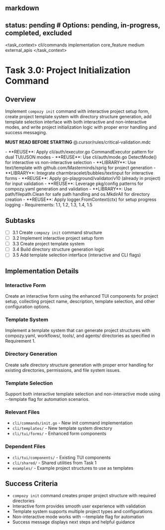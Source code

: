 ## markdown

## status: pending # Options: pending, in-progress, completed, excluded

<task_context>
<domain>cli/commands</domain>
<type>implementation</type>
<scope>core_feature</scope>
<complexity>medium</complexity>
<dependencies>external_apis</dependencies>
</task_context>

# Task 3.0: Project Initialization Command

## Overview

Implement `compozy init` command with interactive project setup form, create project template system with directory structure generation, add template selection interface with both interactive and non-interactive modes, and write project initialization logic with proper error handling and success messaging.

<import>**MUST READ BEFORE STARTING** @.cursor/rules/critical-validation.mdc</import>

<requirements>
- **REUSE**: Apply cli/auth/executor.go CommandExecutor pattern for dual TUI/JSON modes
- **REUSE**: Use cli/auth/mode.go DetectMode() for interactive vs non-interactive selection
- **LIBRARY**: Use text/template with github.com/Masterminds/sprig for project generation
- **LIBRARY**: Integrate charmbracelet/bubbles/textinput for interactive forms
- **REUSE**: Apply go-playground/validator/v10 (already in project) for input validation
- **REUSE**: Leverage pkg/config patterns for compozy.yaml generation and validation
- **LIBRARY**: Use path/filepath.Clean for safe path handling and os.MkdirAll for directory creation
- **REUSE**: Apply logger.FromContext(ctx) for setup progress logging
- Requirements: 1.1, 1.2, 1.3, 1.4, 1.5
</requirements>

## Subtasks

- [ ] 3.1 Create `compozy init` command structure
- [ ] 3.2 Implement interactive project setup form
- [ ] 3.3 Create project template system
- [ ] 3.4 Build directory structure generation logic
- [ ] 3.5 Add template selection interface (interactive and CLI flags)

## Implementation Details

### Interactive Form

Create an interactive form using the enhanced TUI components for project setup, collecting project name, description, template selection, and other configuration options.

### Template System

Implement a template system that can generate project structures with compozy.yaml, workflows/, tools/, and agents/ directories as specified in Requirement 1.

### Directory Generation

Create safe directory structure generation with proper error handling for existing directories, permissions, and file system issues.

### Template Selection

Support both interactive template selection and non-interactive mode using --template flag for automation scenarios.

### Relevant Files

- `cli/commands/init.go` - New init command implementation
- `cli/templates/` - New template system directory
- `cli/tui/forms/` - Enhanced form components

### Dependent Files

- `cli/tui/components/` - Existing TUI components
- `cli/shared/` - Shared utilities from Task 1
- `examples/` - Example project structures to use as templates

## Success Criteria

- `compozy init` command creates proper project structure with required directories
- Interactive form provides smooth user experience with validation
- Template system supports multiple project types and configurations
- Non-interactive mode works with --template flag for automation
- Success message displays next steps and helpful guidance
